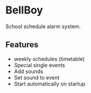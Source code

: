 # BellBoy

School schedule alarm system.

## Features

- weekly schedules (timetable)
- Special single events
- Add sounds
- Set sound to event
- Start automatically on startup
